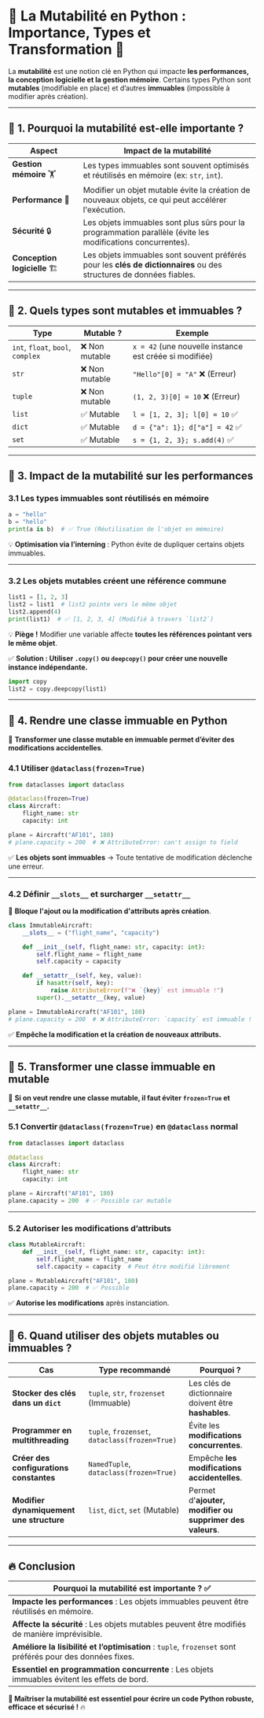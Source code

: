 # **📌 La Mutabilité en Python : Importance, Types et Transformation 🚀**  

La **mutabilité** est une notion clé en Python qui impacte **les performances, la conception logicielle et la gestion mémoire**. Certains types Python sont **mutables** (modifiable en place) et d’autres **immuables** (impossible à modifier après création).

---

## **🔹 1. Pourquoi la mutabilité est-elle importante ?**
| **Aspect** | **Impact de la mutabilité** |
|-----------|------------------------------|
| **Gestion mémoire** 🏋️ | Les types immuables sont souvent optimisés et réutilisés en mémoire (ex: `str`, `int`). |
| **Performance** 🚀 | Modifier un objet mutable évite la création de nouveaux objets, ce qui peut accélérer l'exécution. |
| **Sécurité** 🔒 | Les objets immuables sont plus sûrs pour la programmation parallèle (évite les modifications concurrentes). |
| **Conception logicielle** 🏗️ | Les objets immuables sont souvent préférés pour les **clés de dictionnaires** ou des structures de données fiables. |

---

## **🔹 2. Quels types sont mutables et immuables ?**
| **Type** | **Mutable ?** | **Exemple** |
|---------|------------|------------|
| `int`, `float`, `bool`, `complex` | ❌ Non mutable | `x = 42` (une nouvelle instance est créée si modifiée) |
| `str` | ❌ Non mutable | `"Hello"[0] = "A"` ❌ (Erreur) |
| `tuple` | ❌ Non mutable | `(1, 2, 3)[0] = 10` ❌ (Erreur) |
| `list` | ✅ Mutable | `l = [1, 2, 3]; l[0] = 10` ✅ |
| `dict` | ✅ Mutable | `d = {"a": 1}; d["a"] = 42` ✅ |
| `set` | ✅ Mutable | `s = {1, 2, 3}; s.add(4)` ✅ |

---

## **🔹 3. Impact de la mutabilité sur les performances**
### **3.1 Les types immuables sont réutilisés en mémoire**
```python
a = "hello"
b = "hello"
print(a is b)  # ✅ True (Réutilisation de l'objet en mémoire)
```
💡 **Optimisation via l’interning** : Python évite de dupliquer certains objets immuables.

---

### **3.2 Les objets mutables créent une référence commune**
```python
list1 = [1, 2, 3]
list2 = list1  # list2 pointe vers le même objet
list2.append(4)
print(list1)  # ✅ [1, 2, 3, 4] (Modifié à travers `list2`)
```
💡 **Piège !** Modifier une variable affecte **toutes les références pointant vers le même objet**.

✅ **Solution : Utiliser `.copy()` ou `deepcopy()` pour créer une nouvelle instance indépendante.**
```python
import copy
list2 = copy.deepcopy(list1)
```

---

## **🔹 4. Rendre une classe immuable en Python**
📌 **Transformer une classe mutable en immuable permet d’éviter des modifications accidentelles**.

### **4.1 Utiliser `@dataclass(frozen=True)`**
```python
from dataclasses import dataclass

@dataclass(frozen=True)
class Aircraft:
    flight_name: str
    capacity: int

plane = Aircraft("AF101", 180)
# plane.capacity = 200  # ❌ AttributeError: can't assign to field
```
✅ **Les objets sont immuables** → Toute tentative de modification déclenche une erreur.

---

### **4.2 Définir `__slots__` et surcharger `__setattr__`**
📌 **Bloque l'ajout ou la modification d'attributs après création**.

```python
class ImmutableAircraft:
    __slots__ = ("flight_name", "capacity")

    def __init__(self, flight_name: str, capacity: int):
        self.flight_name = flight_name
        self.capacity = capacity

    def __setattr__(self, key, value):
        if hasattr(self, key):
            raise AttributeError(f"❌ `{key}` est immuable !")
        super().__setattr__(key, value)

plane = ImmutableAircraft("AF101", 180)
# plane.capacity = 200  # ❌ AttributeError: `capacity` est immuable !
```
✅ **Empêche la modification et la création de nouveaux attributs.**

---

## **🔹 5. Transformer une classe immuable en mutable**
📌 **Si on veut rendre une classe mutable, il faut éviter `frozen=True` et `__setattr__`.**

### **5.1 Convertir `@dataclass(frozen=True)` en `@dataclass` normal**
```python
from dataclasses import dataclass

@dataclass
class Aircraft:
    flight_name: str
    capacity: int

plane = Aircraft("AF101", 180)
plane.capacity = 200  # ✅ Possible car mutable
```

---

### **5.2 Autoriser les modifications d’attributs**
```python
class MutableAircraft:
    def __init__(self, flight_name: str, capacity: int):
        self.flight_name = flight_name
        self.capacity = capacity  # Peut être modifié librement

plane = MutableAircraft("AF101", 180)
plane.capacity = 200  # ✅ Possible
```
✅ **Autorise les modifications** après instanciation.

---

## **🔹 6. Quand utiliser des objets mutables ou immuables ?**
| **Cas** | **Type recommandé** | **Pourquoi ?** |
|---------|----------------|-------------|
| **Stocker des clés dans un `dict`** | `tuple`, `str`, `frozenset` (Immuable) | Les clés de dictionnaire doivent être **hashables**. |
| **Programmer en multithreading** | `tuple`, `frozenset`, `dataclass(frozen=True)` | Évite les **modifications concurrentes**. |
| **Créer des configurations constantes** | `NamedTuple`, `dataclass(frozen=True)` | Empêche **les modifications accidentelles**. |
| **Modifier dynamiquement une structure** | `list`, `dict`, `set` (Mutable) | Permet d'**ajouter, modifier ou supprimer des valeurs**. |

---

## **🔥 Conclusion**
| **Pourquoi la mutabilité est importante ?** ✅ |
|---------------------------------------------|
| **Impacte les performances** : Les objets immuables peuvent être réutilisés en mémoire. |
| **Affecte la sécurité** : Les objets mutables peuvent être modifiés de manière imprévisible. |
| **Améliore la lisibilité et l’optimisation** : `tuple`, `frozenset` sont préférés pour des données fixes. |
| **Essentiel en programmation concurrente** : Les objets immuables évitent les effets de bord. |

**🚀 Maîtriser la mutabilité est essentiel pour écrire un code Python robuste, efficace et sécurisé !** 🔥